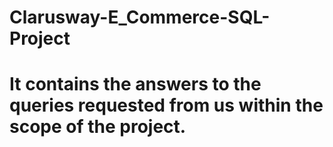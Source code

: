 # Clarusway-E_Commerce-SQL-Project

# It contains the answers to the queries requested from us within the scope of the project.
